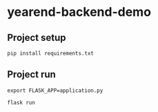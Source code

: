 # yearend-backend-demo

## Project setup
```
pip install requirements.txt
```


## Project run
```
export FLASK_APP=application.py

flask run
```
